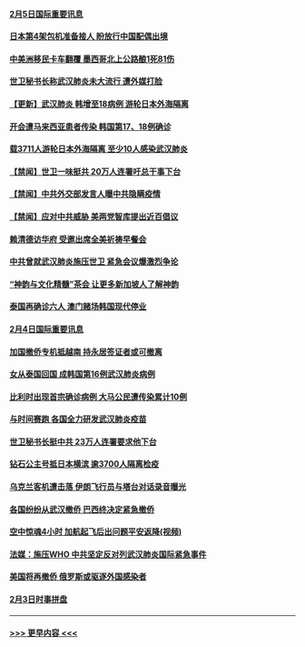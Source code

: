 #### [2月5日国际重要讯息](../pages/prog202/a102769821.md?t=02051901) 
#### [日本第4架包机准备接人 盼放行中国配偶出境](../pages/prog202/a102769765.md?t=02051901) 
#### [中美洲移民卡车翻覆 墨西哥北上公路酿1死81伤](../pages/prog202/a102769703.md?t=02051901) 
#### [世卫秘书长称武汉肺炎未大流行 遭外媒打脸](../pages/prog202/a102769679.md?t=02051901) 
#### [【更新】武汉肺炎 韩增至18病例 游轮日本外海隔离](../pages/prog202/a102758911.md?t=02051901) 
#### [开会遭马来西亚患者传染 韩国第17、18例确诊](../pages/prog202/a102769600.md?t=02051901) 
#### [载3711人游轮日本外海隔离 至少10人感染武汉肺炎](../pages/prog202/a102769538.md?t=02051901) 
#### [【禁闻】世卫一味挺共 20万人连署吁总干事下台](../pages/prog202/a102769445.md?t=02051901) 
#### [【禁闻】中共外交部发言人曝中共隐瞒疫情](../pages/prog202/a102769400.md?t=02051901) 
#### [【禁闻】应对中共威胁 美两党智库提出近百倡议](../pages/prog202/a102769357.md?t=02051901) 
#### [赖清德访华府  受邀出席全美祈祷早餐会](../pages/prog202/a102769350.md?t=02051901) 
#### [中共曾就武汉肺炎施压世卫 紧急会议爆激烈争论](../pages/prog202/a102769312.md?t=02051901) 
#### [“神韵与文化精髓”茶会 让更多新加坡人了解神韵](../pages/prog202/a102769286.md?t=02051901) 
#### [泰国再确诊六人 澳门赌场韩国现代停业](../pages/prog202/a102769239.md?t=02051901) 
#### [2月4日国际重要讯息](../pages/prog202/a102768884.md?t=02051901) 
#### [加国撤侨专机抵越南 持永居签证者或可撤离](../pages/prog202/a102768877.md?t=02051901) 
#### [女从泰国回国 成韩国第16例武汉肺炎病例](../pages/prog202/a102768669.md?t=02051901) 
#### [比利时出现首宗确诊病例 大马公民遭传染累计10例](../pages/prog202/a102768824.md?t=02051901) 
#### [与时间赛跑 各国全力研发武汉肺炎疫苗](../pages/prog202/a102768738.md?t=02051901) 
#### [世卫秘书长挺中共 23万人连署要求他下台](../pages/prog202/a102768717.md?t=02051901) 
#### [钻石公主号抵日本横滨 逾3700人隔离检疫](../pages/prog202/a102768714.md?t=02051901) 
#### [乌克兰客机遭击落 伊朗飞行员与塔台对话录音曝光](../pages/prog202/a102768645.md?t=02051901) 
#### [各国纷纷从武汉撤侨 巴西终决定紧急撤侨](../pages/prog202/a102768630.md?t=02051901) 
#### [空中惊魂4小时 加航起飞后出问题平安返降(视频)](../pages/prog202/a102768601.md?t=02051901) 
#### [法媒：施压WHO 中共坚定反对列武汉肺炎国际紧急事件](../pages/prog202/a102768584.md?t=02051901) 
#### [美国将再撤侨 俄罗斯或驱逐外国感染者](../pages/prog202/a102768247.md?t=02051901) 
#### [2月3日时事拼盘](../pages/prog202/a102768402.md?t=02051901) 

----
#### [ >>> 更早内容 <<< ](../indexes/prog202-earlier.md)

